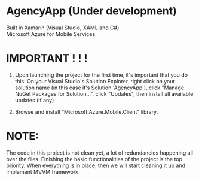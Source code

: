 # AgencyApp (Under development)
Built in Xamarin (Visual Studio, XAML and C#) <br>
Microsoft Azure for Mobile Services


# IMPORTANT ! ! !
1) Upon launching the project for the first time, it's important that you do this: On your Visual Studio's Solution Explorer, right click on your solution name (in this case it's Solution 'AgencyApp'), click "Manage NuGet Packages for Solution...", click "Updates", then install all available updates (if any)

2) Browse and install "Microsoft.Azure.Mobile.Client" library.


# NOTE:
The code in this project is not clean yet, a lot of redundancies happening all over the files. Finishing the basic functionalities of the project is the top priority. When everything is in place, then we will start cleaning it up and implement MVVM framework.
